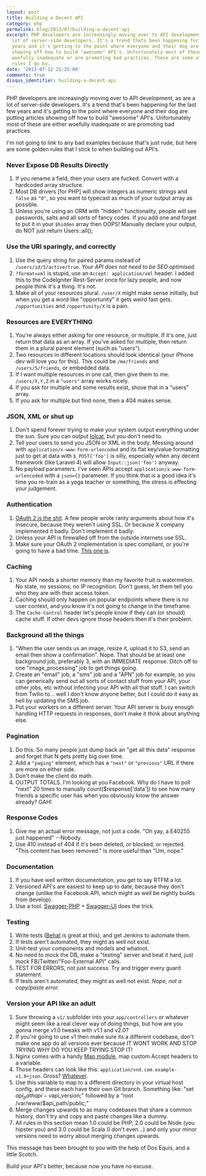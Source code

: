 ```yaml
---
layout: post
title: Building a Decent API
category: php
permalink: blog/2013/07/building-a-decent-api
excerpt: PHP developers are increasingly moving over to API development, as are a
  lot of server-side developers. It's a trend thats been happening for the last few
  years and it's getting to the point where everyone and their dog are putting articles
  showing off how to build "awesome" API's. Unfortunately most of these are either
  woefully inadequate or are promoting bad practices. These are some of the golden
  rules I go by.
date: '2013-07-12 21:25:00'
comments: true
disqus_identifier: building-a-decent-api
---
```


PHP developers are increasingly moving over to API development, as are a lot of server-side developers. It's a trend that's been happening for the last few years and it's getting to the point where everyone and their dog are putting articles showing off how to build "awesome" API's. Unfortunately most of these are either woefully inadequate or are promoting bad practices.

I'm not going to link to any bad examples because that's just rude, but here are some golden rules that I stick to when building out API's.

### Never Expose DB Results Directly

 1. If you rename a field, then your users are fucked. Convert with a hardcoded array structure.
 1. Most DB drivers [for PHP] will show integers as numeric strings and `false` as `"0"`, so you want to typecast as much of your output array as possible.
 1. Unless you're using an ORM with "hidden" functionality, people will see passwords, salts and all sorts of fancy codes. If you add one and forget to put it in your `$hidden` array then OOPS! Manually declare your output, do NOT just return Users::all();

### Use the URI sparingly, and correctly

1. Use the query string for paired params instead of `/users/id/5/active/true`. _Your API does not need to be SEO optimised._
1. `?format=xml` is stupid, use an `Accept: application/xml` header. I added this to the CodeIgniter Rest-Server once for lazy people, and now people think it's a thing. It's not.
1. Make all of your resources plural. `/user/X` might make sense initially, but when you get a word like "opportunity" it gets weird fast gets. `/opportunities` and `/opportunity/X` is a pain.

### Resources are EVERYTHING

1. You're always either asking for one resource, or multiple. If it's one, just return that data as an array. If you've asked for multiple, then return them in a plural parent element (such as "users").
2. Two resources in different locations should look identical (your iPhone dev will love you for this). This could be `/me/friends` and `/users/5/friends`, or embedded data. 
3. If I want multiple resources in one call, then give them to me. `/users/X,Y,Z` in a `"users"` array works nicely.
4. If you ask for multiple and some results exist, shove that in a "users" array.
5. If you ask for multiple but find none, then a 404 makes sense.

### JSON, XML or shut up

1. Don't spend forever trying to make your system output everything under the sun. Sure you can output [lolcat](http://api.flickr.com/services/feeds/photos_public.gne?id=35034363287@N01&lang=en-us&format=lolcode), but you don't need to.
2. Tell your users to send you JSON or XML in the body. Messing around with `application/x-www-form-urlencoded` and its flat key/value formatting just to get at data with `$_POST['foo']` is silly, especially when any decent framework (like Laravel 4) will allow `Input::json('foo')` anyway.
3. No payload parameters. I've seen APIs accept `application/x-www-form-urlencoded` with a `json={}` parameter. If you think that is a good idea it's time you re-train as a yoga teacher or something, the stress is effecting your judgement.

### Authentication

1. [OAuth 2 is the shit](http://phptownhall.com/blog/2013/07/10/episode-9-is-oauth-2-the-devil/). A few people wrote ranty arguments about how it's insecure, because they weren't using SSL. Or because X company implemented it badly. Don't implement it badly.
2. Unless your API is firewalled off from the outside internets use SSL. 
3. Make sure your OAuth 2 implementation is spec compliant, or you're going to have a bad time. [This one is](https://github.com/php-loep/oauth2-server).

### Caching

1. Your API needs a shorter memory than my favorite fruit is watermelon. No state, no sessions, no IP recognition. Don't guess, let them tell you who they are with their access token.
2. Caching should only happen on popular endpoints where there is no user context, and you know it's not going to change in the timeframe.
3. The `Cache-Control` header let's people know if they can (or should) cache stuff. If other devs ignore those headers then it's their problem.

### Background all the things

1. "When the user sends us an image, resize it, upload it to S3, send an email then show a confirmation". Nope. That should be at least one background job, preferably 3, with an IMMEDIATE response. Ditch off to one "image_processing" job to get things going.
2. Create an "email" job, a "sms" job and a "APN" job for example, so you can generically send out all sorts of contact stuff from your API, your other jobs, etc without infecting your API with all that stuff. I can switch from Twilio to... well I don't know anyone better, but I could do it easy as hell by updating the SMS job.
3. Put your workers on a different server. Your API server is busy enough handling HTTP requests in responses, don't make it think about anything else.

### Pagination

1. Do this. So many people just dump back an "get all this data" response and forget that N gets pretty big over time.
2. Add a `"paging"` element, which has a `"next"` or `"previous"` URL if there are more on either side.
3. Don't make the client do math.
4. OUTPUT TOTALS. I'm looking at you Facebook. Why do I have to poll "next" 20 times to manually count($response['data']) to see how many friends a specific user has when you obviously know the answer already? GAH!

### Response Codes

1. Give me an actual error message, not just a code. "Oh yay, a E40255 just happened" --Nobody.
2. Use 410 instead of 404 if it's been deleted, or blocked, or rejected. "This content has been removed." is more useful than "Um, nope."

### Documentation

1. If you have well written documentation, you get to say RTFM a lot.
2. Versioned API's are easiest to keep up to date, because they don't change (unlike the Facebook API, which might as well be nightly builds from develop).
3. Use a tool. [Swagger-PHP](https://github.com/zircote/swagger-php) + [Swagger-UI](https://github.com/wordnik/swagger-ui) does the trick.

### Testing

1. Write tests ([Behat](http://behat.org/) is great at this), and get Jenkins to automate them. 
2. If tests aren't automated, they might as well not exist.
2. Unit-test your components and models and whatnot. 
3. No need to mock the DB, make a "testing" server and beat it hard, just mock FB/Twitter/"Foo-External API" calls.
4. TEST FOR ERRORS, not just success. Try and trigger every guard statement.
5. If tests aren't automated, they might as well not exist. _Nope, not a copy/paste error._

### Version your API like an adult

1. Sure throwing a `v1/` subfolder into your `app/controllers` or whatever might seem like a real clever way of doing things, but how are you gonna merge v1.0 tweaks with v1.1 and v2.0?
2. If you're going to use v1 then make sure its a different codebase, don't make one app do all versions ever because IT WONT WORK AND STOP TRYING WHY DO YOU KEEP TRYING STOP IT!
2. Nginx comes with a handy [Map module](http://wiki.nginx.org/HttpMapModule), map custom Accept headers to a variable.
3. Those headers can look like this: `application/vnd.com.example-v1.0+json`. Gross? [Whatever](https://www.google.com/url?sa=i&rct=j&q=&esrc=s&source=images&cd=&cad=rja&docid=-l1lNUV-Sj-RKM&tbnid=Tkz4Pv-XTuQGAM:&ved=0CAUQjRw&url=http%3A%2F%2Fscans-daily.dreamwidth.org%2F3196144.html&ei=jfOaUbTWB4yq0AHM-oCwBw&bvm=bv.46751780,d.dmg&psig=AFQjCNE52ObL3umOX7eH24qcfc3aQkoH2w&ust=1369195783425767).
3. Use this variable to map to a different directory in your virtual host config, and these each have their own Git branch. Something like: "set $api_path api-v$api_version;" followed by a "root   /var/www/$api_path/public;"
4. Merge changes upwards to as many codebases that share a common history, don't try and copy and paste changes like a dummy.
5. All rules in this section mean 1.0 could be PHP, 2.0 could be Node (you hipster you) and 3.0 could be Scala (I don't even...) and only your minor versions need to worry about merging changes upwards.

This message has been brought to you with the help of Dos Equis, and a little Scotch.

Build your API's better, because now you have no excuse.
